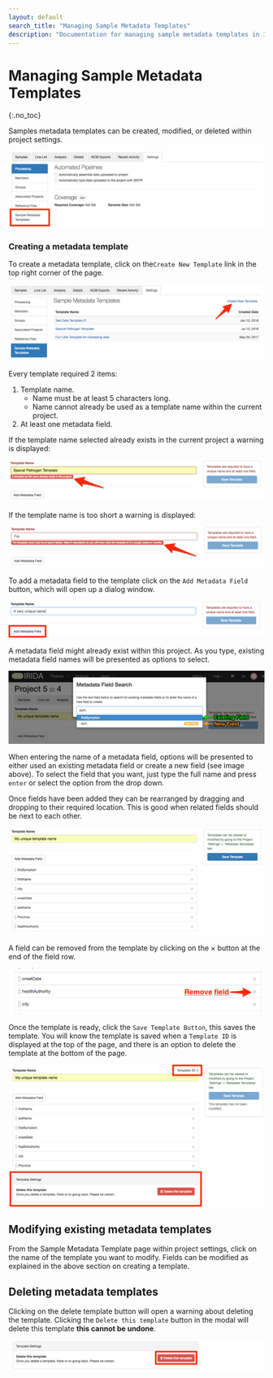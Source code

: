 ```yaml
---
layout: default
search_title: "Managing Sample Metadata Templates"
description: "Documentation for managing sample metadata templates in IRIDA."
---
```


Managing Sample Metadata Templates
==================================
{:.no_toc}

Samples metadata templates can be created, modified, or deleted within project settings.

![Link to metadata templates](images/sample_metadata_template_settings_link.png)

### Creating a metadata template

To create a metadata template, click on the`Create New Template` link in the top right corner of the page.

![Create template link](images/create_template_link.png)

Every template required 2 items:

1. Template name.
    - Name must be at least 5 characters long.
    - Name cannot already be used as a template name within the current project.
1. At least one metadata field.

If the template name selected already exists in the current project a warning is displayed:

![Template name warning](images/template_name_warning.png)

If the template name is too short a warning is displayed:

![Template name warning too short](images/tamplate_name_too_short.png)

To add a metadata field to the template click on the `Add Metadata Field` button, which will open up a dialog window.

![Metadata field button](images/metadata_field_btn.png)

A metadata field might already exist within this project.  As you type, existing metadata field names will be presented as options to select.

![Options for metadata field](images/field_search_options.png)

When entering the name of a metadata field, options will be presented to either used an existing metadata field or create a new field (see image above).  To select the field that you want, just type the full name and press `enter` or select the option from the drop down.

Once fields have been added they can be rearranged by dragging and dropping to their required location.  This is good when related fields should be next to each other.

![Drag and drop metadata fields](images/drag_and_drop.gif)

A field can be removed from the template by clicking on the &times; button at the end of the field row.

![Remove field](images/remove_field.png)

Once the template is ready, click the `Save Template Button`, this saves the template.  You will know the template is saved when a `Template ID` is displayed at the top of the page, and there is an option to delete the template at the bottom of the page.

![Template saved](images/template_saved.png)

## Modifying existing metadata templates

From the Sample Metadata Template page within project settings, click on the name of the template you want to modify.  Fields can be modified as explained in the above section on creating a template.

## Deleting metadata templates

Clicking on the delete template button will open a warning about deleting the template.  Clicking the `Delete this template` button in the modal will delete this template **this cannot be undone**.

![Delete Template](images/delete_template_btn.png)
